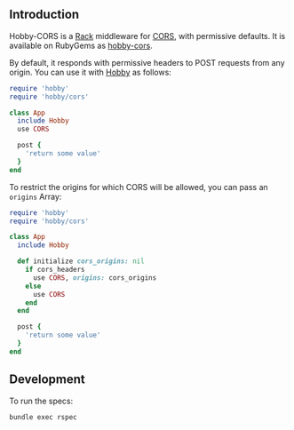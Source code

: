 ## Introduction

Hobby-CORS is a [Rack][rack] middleware for [CORS][cors], with permissive defaults. It is available on RubyGems as [hobby-cors][hobby-cors].

By default, it responds with permissive headers to POST requests from any origin. You can use it with [Hobby] as follows:

```ruby
require 'hobby'
require 'hobby/cors'

class App
  include Hobby
  use CORS

  post {
    'return some value'
  }
end
```

To restrict the origins for which CORS will be allowed,
you can pass an `origins` Array:

```ruby
require 'hobby'
require 'hobby/cors'

class App
  include Hobby

  def initialize cors_origins: nil
    if cors_headers
      use CORS, origins: cors_origins
    else
      use CORS
    end
  end

  post {
    'return some value'
  }
end

```

## Development

To run the specs:

```
bundle exec rspec
```

[rack]: https://github.com/rack/rack
[cors]: https://en.wikipedia.org/wiki/Cross-origin_resource_sharing
[hobby-cors]: https://rubygems.org/gems/hobby-cors
[hobby]: https://github.com/ch1c0t/hobby
